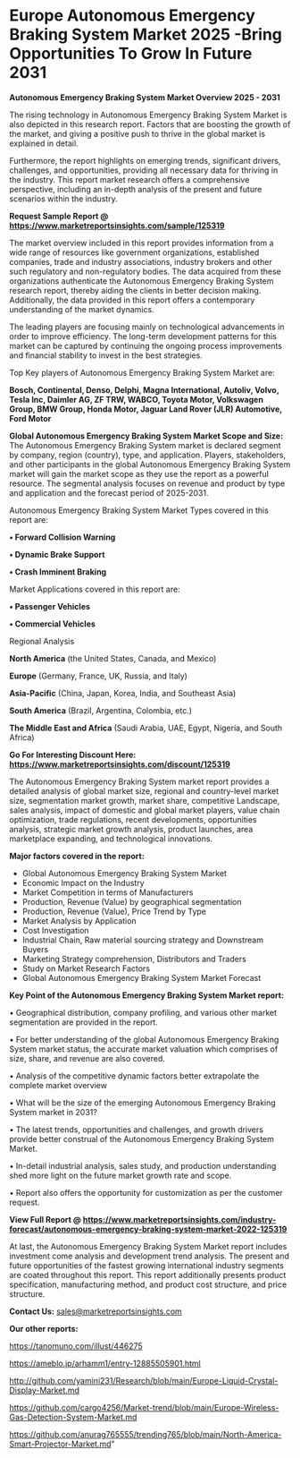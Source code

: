 # Europe Autonomous Emergency Braking System Market 2025 -Bring Opportunities To Grow In Future 2031

<Strong> Autonomous Emergency Braking System Market Overview 2025 - 2031</strong>

The rising technology in Autonomous Emergency Braking System Market is also depicted in this research report. Factors that are boosting the growth of the market, and giving a positive push to thrive in the global market is explained in detail.

Furthermore, the report highlights on emerging trends, significant drivers, challenges, and opportunities, providing all necessary data for thriving in the industry. This report market research offers a comprehensive perspective, including an in-depth analysis of the present and future scenarios within the industry.

<strong>Request Sample Report @ <a href=https://www.marketreportsinsights.com/sample/125319>https://www.marketreportsinsights.com/sample/125319</a></strong>

The market overview included in this report provides information from a wide range of resources like government organizations, established companies, trade and industry associations, industry brokers and other such regulatory and non-regulatory bodies. The data acquired from these organizations authenticate the Autonomous Emergency Braking System research report, thereby aiding the clients in better decision making. Additionally, the data provided in this report offers a contemporary understanding of the market dynamics.

The leading players are focusing mainly on technological advancements in order to improve efficiency. The long-term development patterns for this market can be captured by continuing the ongoing process improvements and financial stability to invest in the best strategies.

Top Key players of Autonomous Emergency Braking System Market are:

<strong>Bosch, Continental, Denso, Delphi, Magna International, Autoliv, Volvo, Tesla Inc, Daimler AG, ZF TRW, WABCO, Toyota Motor, Volkswagen Group, BMW Group, Honda Motor, Jaguar Land Rover (JLR) Automotive, Ford Motor</strong>

<strong><b>Global Autonomous Emergency Braking System Market Scope and Size:</b></strong>
The Autonomous Emergency Braking System market is declared segment by company, region (country), type, and application. Players, stakeholders, and other participants in the global Autonomous Emergency Braking System market will gain the market scope as they use the report as a powerful resource. The segmental analysis focuses on revenue and product by type and application and the forecast period of 2025-2031.

Autonomous Emergency Braking System Market Types covered in this report are:

<strong>• Forward Collision Warning

• Dynamic Brake Support

• Crash Imminent Braking</strong>

Market Applications covered in this report are:

<strong>• Passenger Vehicles

• Commercial Vehicles</strong> 

Regional Analysis

<strong>North America</strong> (the United States, Canada, and Mexico)

<strong>Europe</strong> (Germany, France, UK, Russia, and Italy)

<strong>Asia-Pacific</strong> (China, Japan, Korea, India, and Southeast Asia)

<strong>South America</strong> (Brazil, Argentina, Colombia, etc.)

<strong>The Middle East and Africa</strong> (Saudi Arabia, UAE, Egypt, Nigeria, and South Africa)

<strong>Go For Interesting Discount Here: <a href=https://www.marketreportsinsights.com/discount/125319>https://www.marketreportsinsights.com/discount/125319</a></strong>

The Autonomous Emergency Braking System market report provides a detailed analysis of global market size, regional and country-level market size, segmentation market growth, market share, competitive Landscape, sales analysis, impact of domestic and global market players, value chain optimization, trade regulations, recent developments, opportunities analysis, strategic market growth analysis, product launches, area marketplace expanding, and technological innovations.

<strong><b>Major factors covered in the report:</b></strong>
<ul>
  <li>Global Autonomous Emergency Braking System Market </li>
  <li>Economic Impact on the Industry</li>
  <li>Market Competition in terms of Manufacturers</li>
  <li>Production, Revenue (Value) by geographical segmentation</li>
  <li>Production, Revenue (Value), Price Trend by Type</li>
  <li>Market Analysis by Application</li>
  <li>Cost Investigation</li>
  <li>Industrial Chain, Raw material sourcing strategy and Downstream Buyers</li>
  <li>Marketing Strategy comprehension, Distributors and Traders</li>
  <li>Study on Market Research Factors</li>
  <li>Global Autonomous Emergency Braking System Market Forecast</li>
</ul>

<strong><b>Key Point of the Autonomous Emergency Braking System Market report:</b></strong>

• Geographical distribution, company profiling, and various other market segmentation are provided in the report.

• For better understanding of the global Autonomous Emergency Braking System market status, the accurate market valuation which comprises of size, share, and revenue are also covered.

• Analysis of the competitive dynamic factors better extrapolate the complete market overview

• What will be the size of the emerging Autonomous Emergency Braking System market in 2031?

• The latest trends, opportunities and challenges, and growth drivers provide better construal of the Autonomous Emergency Braking System Market.

• In-detail industrial analysis, sales study, and production understanding shed more light on the future market growth rate and scope.

• Report also offers the opportunity for customization as per the customer request.

<strong><b>View Full Report @ <a href=https://www.marketreportsinsights.com/industry-forecast/autonomous-emergency-braking-system-market-2022-125319>https://www.marketreportsinsights.com/industry-forecast/autonomous-emergency-braking-system-market-2022-125319</a></b></strong>


At last, the Autonomous Emergency Braking System Market report includes investment come analysis and development trend analysis. The present and future opportunities of the fastest growing international industry segments are coated throughout this report. This report additionally presents product specification, manufacturing method, and product cost structure, and price structure.

<strong>Contact Us:</strong>
sales@marketreportsinsights.com

<strong>Our other reports:</strong>

<a href=https://tanomuno.com/illust/446275>https://tanomuno.com/illust/446275</a>

<a href=https://ameblo.jp/arhamm1/entry-12885505901.html>https://ameblo.jp/arhamm1/entry-12885505901.html</a>

<a href=http://github.com/yamini231/Research/blob/main/Europe-Liquid-Crystal-Display-Market.md>http://github.com/yamini231/Research/blob/main/Europe-Liquid-Crystal-Display-Market.md</a>

<a href=https://github.com/cargo4256/Market-trend/blob/main/Europe-Wireless-Gas-Detection-System-Market.md>https://github.com/cargo4256/Market-trend/blob/main/Europe-Wireless-Gas-Detection-System-Market.md</a>

<a href=https://github.com/anurag765555/trending765/blob/main/North-America-Smart-Projector-Market.md>https://github.com/anurag765555/trending765/blob/main/North-America-Smart-Projector-Market.md</a>"
